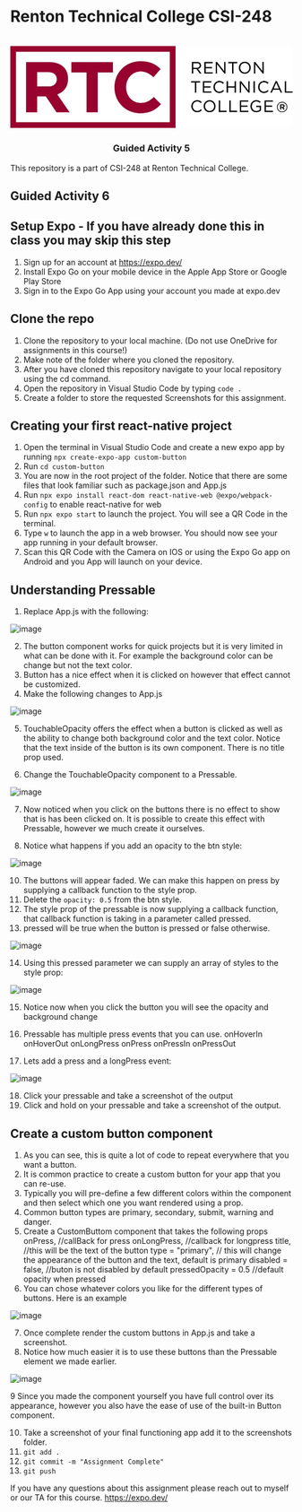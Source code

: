# Renton Technical College CSI-248
<br />    

<div align="center">  
    <img src="logo.jpg" alt="Logo">
    <h3 align="center">Guided Activity 5</h3>
</div>

This repository is a part of CSI-248 at Renton Technical College.

## Guided Activity 6

## Setup Expo - If you have already done this in class you may skip this step

1. Sign up for an account at https://expo.dev/
2. Install Expo Go on your mobile device in the Apple App Store or Google Play Store
3. Sign in to the Expo Go App using your account you made at expo.dev

## Clone the repo

1. Clone the repository to your local machine. (Do not use OneDrive for assignments in this course!)
2. Make note of the folder where you cloned the repository.
3. After you have cloned this repository navigate to your local repository using the cd command.
4. Open the repository in Visual Studio Code by typing `code .`
5. Create a folder to store the requested Screenshots for this assignment.

## Creating your first react-native project
1. Open the terminal in Visual Studio Code and create a new expo app by running `npx create-expo-app custom-button`
2. Run `cd custom-button`
3. You are now in the root project of the folder. Notice that there are some files that look familiar such as package.json and App.js
4. Run `npx expo install react-dom react-native-web @expo/webpack-config` to enable react-native for web
5. Run `npx expo start` to launch the project. You will see a QR Code in the terminal.
6. Type `w` to launch the app in a web browser. You should now see your app running in your default browser.
7. Scan this QR Code with the Camera on IOS or using the Expo Go app on Android and you App will launch on your device.


## Understanding Pressable

1. Replace App.js with the following:

![image](https://github.com/EmeryCSI/csi248-guidedactivity5/assets/102991550/ef7bb326-ee5e-48c1-ba25-59e016f017c2)

2. The button component works for quick projects but it is very limited in what can be done with it. For example the background color can be change but not the text color.
3. Button has a nice effect when it is clicked on however that effect cannot be customized.
4. Make the following changes to App.js

![image](https://github.com/EmeryCSI/csi248-guidedactivity5/assets/102991550/38627306-4b68-45c2-af23-f3326f7e00f6)

5. TouchableOpacity offers the effect when a button is clicked as well as the ability to change both background color and the text color. Notice that the text inside of the button is its own component. There is no title prop used.

6. Change the TouchableOpacity component to a Pressable.

![image](https://github.com/EmeryCSI/csi248-guidedactivity5/assets/102991550/15855f52-ce5c-4766-98f1-ce4442ed5101)

7. Now noticed when you click on the buttons there is no effect to show that is has been clicked on. It is possible to create this effect with Pressable, however we much create it ourselves.

8. Notice what happens if you add an opacity to the btn style:

![image](https://github.com/EmeryCSI/csi248-guidedactivity5/assets/102991550/3cd35233-5cec-4ed0-b5ff-d04654710ae2)

10. The buttons will appear faded. We can make this happen on press by supplying a callback function to the style prop.
11. Delete the `opacity: 0.5` from the btn style.
12. The style prop of the pressable is now supplying a callback function, that callback function is taking in a parameter called pressed.
13. pressed will be true when the button is pressed or false otherwise.

![image](https://github.com/EmeryCSI/csi248-guidedactivity5/assets/102991550/f3c48249-f1ad-48c0-975d-edd36110ff82)

14. Using this pressed parameter we can supply an array of styles to the style prop:

![image](https://github.com/EmeryCSI/csi248-guidedactivity5/assets/102991550/401b41f2-ac4e-4a47-af9d-7cefe80c3e69)

15. Notice now when you click the button you will see the opacity and background change
16. Pressable has multiple press events that you can use.
onHoverIn
onHoverOut
onLongPress
onPress
onPressIn
onPressOut

17. Lets add a press and a longPress event:

![image](https://github.com/EmeryCSI/csi248-guidedactivity5/assets/102991550/efc5a2f4-c865-484a-8cb1-8784025e021b)

18. Click your pressable and take a screenshot of the output
19. Click and hold on your pressable and take a screenshot of the output.

## Create a custom button component
1. As you can see, this is quite a lot of code to repeat everywhere that you want a button.
2. It is common practice to create a custom button for your app that you can re-use.
3. Typically you will pre-define a few different colors within the component and then select which one you want rendered using a prop.
4. Common button types are primary, secondary, submit, warning and danger. 
5. Create a CustomButtom component that takes the following props
  onPress, //callBack for press
  onLongPress, //callback for longpress
  title, //this will be the text of the button
  type = "primary", // this will change the appearance of the button and the text, default is primary
  disabled = false, //buton is not disabled by default
  pressedOpacity = 0.5 //default opacity when pressed
6. You can chose whatever colors you like for the different types of buttons. Here is an example

![image](https://github.com/EmeryCSI/csi248-guidedactivity5/assets/102991550/474e9551-f77e-4f9e-b0cf-7ad82c9f0775)

7. Once complete render the custom buttons in App.js and take a screenshot.
8. Notice how much easier it is to use these buttons than the Pressable element we made earlier.

![image](https://github.com/EmeryCSI/csi248-guidedactivity5/assets/102991550/e6fdd0ce-deee-4ad9-a601-49f6372aabb4)

9 Since you made the component yourself you have full control over its appearance, however you also have the ease of use of the built-in Button component.

10. Take a screenshot of your final functioning app add it to the screenshots folder.
11. `git add .`
12. `git commit -m "Assignment Complete"`
13. `git push`

If you have any questions about this assignment please reach out to myself or our TA for this course. 
https://expo.dev/
